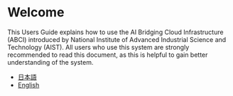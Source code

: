 # Welcome

This Users Guide explains how to use the AI Bridging Cloud Infrastructure (ABCI) introduced by National Institute of Advanced Industrial Science and Technology (AIST).
All users who use this system are strongly recommended to read this document, as this is helpful to gain better understanding of the system.

* [日本語](https://portal.abci.ai/docs/ja)
* [English](https://portal.abci.ai/docs/en)
